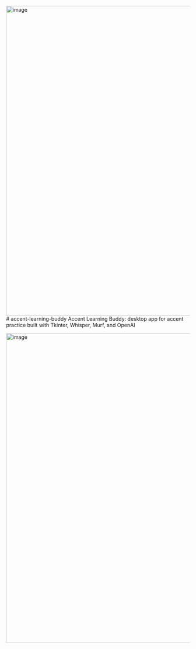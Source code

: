 <img width="1899" height="847" alt="image" src="https://github.com/user-attachments/assets/e03f0af1-3427-4326-a54a-190e5c0197fd" /># accent-learning-buddy
Accent Learning Buddy: desktop app for accent practice built with Tkinter, Whisper, Murf, and OpenAI


<img width="1899" height="847" alt="image" src="https://github.com/user-attachments/assets/49c0cbde-1f2f-4dc7-af2f-72e24bfa3738" />

